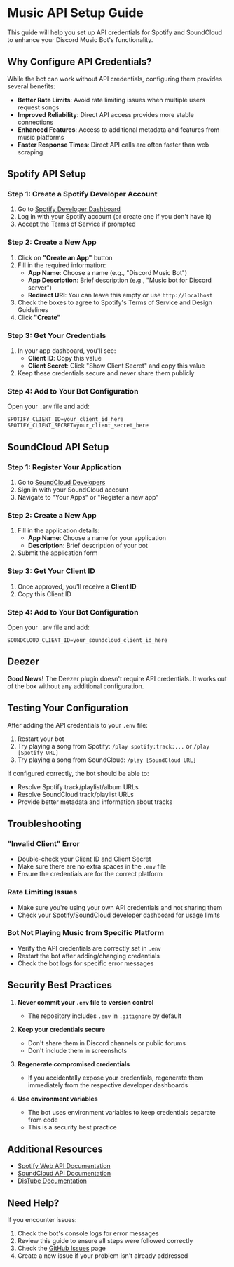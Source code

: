 # Music API Setup Guide

This guide will help you set up API credentials for Spotify and SoundCloud to enhance your Discord Music Bot's functionality.

## Why Configure API Credentials?

While the bot can work without API credentials, configuring them provides several benefits:

- **Better Rate Limits**: Avoid rate limiting issues when multiple users request songs
- **Improved Reliability**: Direct API access provides more stable connections
- **Enhanced Features**: Access to additional metadata and features from music platforms
- **Faster Response Times**: Direct API calls are often faster than web scraping

## Spotify API Setup

### Step 1: Create a Spotify Developer Account

1. Go to [Spotify Developer Dashboard](https://developer.spotify.com/dashboard)
2. Log in with your Spotify account (or create one if you don't have it)
3. Accept the Terms of Service if prompted

### Step 2: Create a New App

1. Click on **"Create an App"** button
2. Fill in the required information:
   - **App Name**: Choose a name (e.g., "Discord Music Bot")
   - **App Description**: Brief description (e.g., "Music bot for Discord server")
   - **Redirect URI**: You can leave this empty or use `http://localhost`
3. Check the boxes to agree to Spotify's Terms of Service and Design Guidelines
4. Click **"Create"**

### Step 3: Get Your Credentials

1. In your app dashboard, you'll see:
   - **Client ID**: Copy this value
   - **Client Secret**: Click "Show Client Secret" and copy this value
2. Keep these credentials secure and never share them publicly

### Step 4: Add to Your Bot Configuration

Open your `.env` file and add:

```env
SPOTIFY_CLIENT_ID=your_client_id_here
SPOTIFY_CLIENT_SECRET=your_client_secret_here
```

## SoundCloud API Setup

### Step 1: Register Your Application

1. Go to [SoundCloud Developers](https://developers.soundcloud.com/)
2. Sign in with your SoundCloud account
3. Navigate to "Your Apps" or "Register a new app"

### Step 2: Create a New App

1. Fill in the application details:
   - **App Name**: Choose a name for your application
   - **Description**: Brief description of your bot
2. Submit the application form

### Step 3: Get Your Client ID

1. Once approved, you'll receive a **Client ID**
2. Copy this Client ID

### Step 4: Add to Your Bot Configuration

Open your `.env` file and add:

```env
SOUNDCLOUD_CLIENT_ID=your_soundcloud_client_id_here
```

## Deezer

**Good News!** The Deezer plugin doesn't require API credentials. It works out of the box without any additional configuration.

## Testing Your Configuration

After adding the API credentials to your `.env` file:

1. Restart your bot
2. Try playing a song from Spotify: `/play spotify:track:...` or `/play [Spotify URL]`
3. Try playing a song from SoundCloud: `/play [SoundCloud URL]`

If configured correctly, the bot should be able to:
- Resolve Spotify track/playlist/album URLs
- Resolve SoundCloud track/playlist URLs
- Provide better metadata and information about tracks

## Troubleshooting

### "Invalid Client" Error
- Double-check your Client ID and Client Secret
- Make sure there are no extra spaces in the `.env` file
- Ensure the credentials are for the correct platform

### Rate Limiting Issues
- Make sure you're using your own API credentials and not sharing them
- Check your Spotify/SoundCloud developer dashboard for usage limits

### Bot Not Playing Music from Specific Platform
- Verify the API credentials are correctly set in `.env`
- Restart the bot after adding/changing credentials
- Check the bot logs for specific error messages

## Security Best Practices

1. **Never commit your `.env` file to version control**
   - The repository includes `.env` in `.gitignore` by default
   
2. **Keep your credentials secure**
   - Don't share them in Discord channels or public forums
   - Don't include them in screenshots

3. **Regenerate compromised credentials**
   - If you accidentally expose your credentials, regenerate them immediately from the respective developer dashboards

4. **Use environment variables**
   - The bot uses environment variables to keep credentials separate from code
   - This is a security best practice

## Additional Resources

- [Spotify Web API Documentation](https://developer.spotify.com/documentation/web-api)
- [SoundCloud API Documentation](https://developers.soundcloud.com/docs/api/guide)
- [DisTube Documentation](https://distube.js.org/)

## Need Help?

If you encounter issues:
1. Check the bot's console logs for error messages
2. Review this guide to ensure all steps were followed correctly
3. Check the [GitHub Issues](https://github.com/QTechDevelopment/advanced-discord-music-bot/issues) page
4. Create a new issue if your problem isn't already addressed
